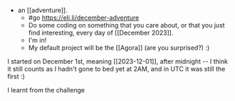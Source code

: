 - an [[adventure]].
  - #go https://eli.li/december-adventure
  - Do some coding on something that you care about, or that you just find interesting, every day of [[December 2023]].
  - I'm in!
  - My default project will be the [[Agora]] (are you surprised?) :)

I started on December 1st, meaning [[2023-12-01]], after midnight -- I think it still counts as I hadn't gone to bed yet at 2AM, and in UTC it was still the first :)

I learnt from the challenge
